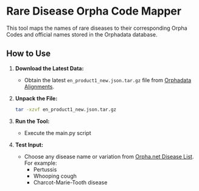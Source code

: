 
# Rare Disease Orpha Code Mapper

This tool maps the names of rare diseases to their corresponding Orpha Codes and official names stored in the Orphadata database.

## How to Use

1. **Download the Latest Data:**
   - Obtain the latest `en_product1_new.json.tar.gz` file from [Orphadata Alignments](https://www.orphadata.com/alignments/).

2. **Unpack the File:**
   ```bash
   tar -xzvf en_product1_new.json.tar.gz
3. **Run the Tool:**
   - Execute the main.py script
4. **Test Input:**
   - Choose any disease name or variation from [Orpha.net Disease List](https://www.orpha.net/en/disease/). For example:
     - Pertussis
     - Whooping cough
     - Charcot-Marie-Tooth disease
